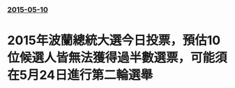### [2015-05-10](/news/2015/05/10/index.md)

##### 
# 2015年波蘭總統大選今日投票，預估10位候選人皆無法獲得過半數選票，可能須在5月24日進行第二輪選舉




